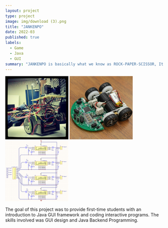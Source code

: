 ```yaml
---
layout: project
type: project
image: img/download (3).png
title: "JANKENPO"
date: 2022-03
published: true
labels:
  - Game
  - Java
  - GUI
summary: "JANKENPO is basically what we know as ROCK-PAPER-SCISSOR, It is the first time I Coded with Java GUI in ICS 211"
---
```


<div class="text-center p-4">
  <img width="200px" src="../img/micromouse/micromouse-robot.png" class="img-thumbnail" >
  <img width="200px" src="../img/micromouse/micromouse-robot-2.jpg" class="img-thumbnail" >
  <img width="200px" src="../img/micromouse/micromouse-circuit.png" class="img-thumbnail" >
</div>

The goal of this project was to provide first-time students with an introduction to Java GUI framework and coding interactive programs. The skills involved was GUI design and Java Backend Programming. 
